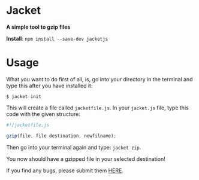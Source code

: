 # Jacket
**A simple tool to gzip files**

**Install**:
`npm install --save-dev jacketjs`

# Usage

What you want to do first of all, is, go into your directory in the terminal and type this after you have installed it:

```
$ jacket init
```
This will create a file called `jacketfile.js`. In your `jacket.js` file, type this code with the given structure:

```javascript
#!/jacketfile.js

gzip(file, file destination, newfilname);
```
Then go into your terminal again and type: `jacket zip`.

You now should have a gzipped file in your selected destination!

If you find any bugs, please submit them [HERE](https://github.com/talonbragg/Jacket/issues/new).
